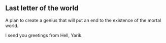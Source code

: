 ## Last letter of the wor~~l~~d
A plan to create a genius that will put an end to the existence of the mortal world.

I send you greetings from Hell, Yarik.
